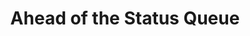 ---
title: Ahead of the Status Queue
preview: uploads/blog/2016/2016-05-13-ahead-of-the-status-queue/imgs/mug.jpg
link: "http://log.mlgrto.com/post/144249185320/ahead-of-the-status-queue"
---